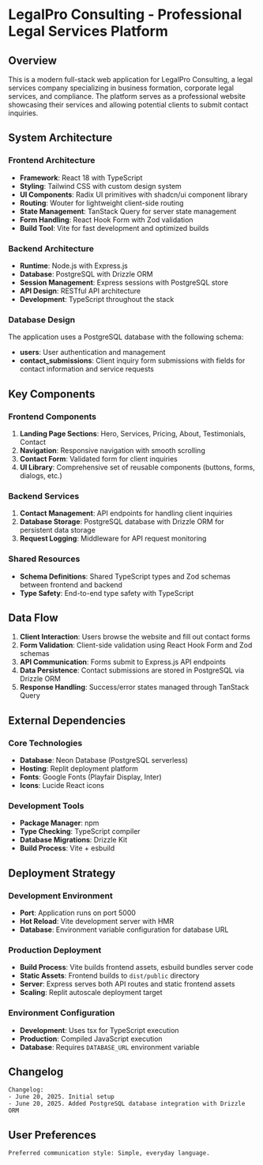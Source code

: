 # LegalPro Consulting - Professional Legal Services Platform

## Overview

This is a modern full-stack web application for LegalPro Consulting, a legal services company specializing in business formation, corporate legal services, and compliance. The platform serves as a professional website showcasing their services and allowing potential clients to submit contact inquiries.

## System Architecture

### Frontend Architecture
- **Framework**: React 18 with TypeScript
- **Styling**: Tailwind CSS with custom design system
- **UI Components**: Radix UI primitives with shadcn/ui component library
- **Routing**: Wouter for lightweight client-side routing
- **State Management**: TanStack Query for server state management
- **Form Handling**: React Hook Form with Zod validation
- **Build Tool**: Vite for fast development and optimized builds

### Backend Architecture
- **Runtime**: Node.js with Express.js
- **Database**: PostgreSQL with Drizzle ORM
- **Session Management**: Express sessions with PostgreSQL store
- **API Design**: RESTful API architecture
- **Development**: TypeScript throughout the stack

### Database Design
The application uses a PostgreSQL database with the following schema:
- **users**: User authentication and management
- **contact_submissions**: Client inquiry form submissions with fields for contact information and service requests

## Key Components

### Frontend Components
1. **Landing Page Sections**: Hero, Services, Pricing, About, Testimonials, Contact
2. **Navigation**: Responsive navigation with smooth scrolling
3. **Contact Form**: Validated form for client inquiries
4. **UI Library**: Comprehensive set of reusable components (buttons, forms, dialogs, etc.)

### Backend Services
1. **Contact Management**: API endpoints for handling client inquiries
2. **Database Storage**: PostgreSQL database with Drizzle ORM for persistent data storage
3. **Request Logging**: Middleware for API request monitoring

### Shared Resources
- **Schema Definitions**: Shared TypeScript types and Zod schemas between frontend and backend
- **Type Safety**: End-to-end type safety with TypeScript

## Data Flow

1. **Client Interaction**: Users browse the website and fill out contact forms
2. **Form Validation**: Client-side validation using React Hook Form and Zod schemas
3. **API Communication**: Forms submit to Express.js API endpoints
4. **Data Persistence**: Contact submissions are stored in PostgreSQL via Drizzle ORM
5. **Response Handling**: Success/error states managed through TanStack Query

## External Dependencies

### Core Technologies
- **Database**: Neon Database (PostgreSQL serverless)
- **Hosting**: Replit deployment platform
- **Fonts**: Google Fonts (Playfair Display, Inter)
- **Icons**: Lucide React icons

### Development Tools
- **Package Manager**: npm
- **Type Checking**: TypeScript compiler
- **Database Migrations**: Drizzle Kit
- **Build Process**: Vite + esbuild

## Deployment Strategy

### Development Environment
- **Port**: Application runs on port 5000
- **Hot Reload**: Vite development server with HMR
- **Database**: Environment variable configuration for database URL

### Production Deployment
- **Build Process**: Vite builds frontend assets, esbuild bundles server code
- **Static Assets**: Frontend builds to `dist/public` directory
- **Server**: Express serves both API routes and static frontend assets
- **Scaling**: Replit autoscale deployment target

### Environment Configuration
- **Development**: Uses tsx for TypeScript execution
- **Production**: Compiled JavaScript execution
- **Database**: Requires `DATABASE_URL` environment variable

## Changelog

```
Changelog:
- June 20, 2025. Initial setup
- June 20, 2025. Added PostgreSQL database integration with Drizzle ORM
```

## User Preferences

```
Preferred communication style: Simple, everyday language.
```